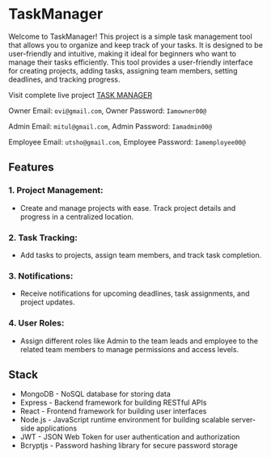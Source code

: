 # TaskManager

Welcome to TaskManager! This project is a simple task management tool that allows you to organize and keep track of your tasks. It is designed to be user-friendly and intuitive, making it ideal for beginners who want to manage their tasks efficiently. This tool provides a user-friendly interface for creating projects, adding tasks, assigning team members, setting deadlines, and tracking progress.

Visit complete live project [TASK MANAGER](https://tsk-manager.vercel.app/login)

Owner Email: `ovi@gmail.com`,
Owner Password: `Iamowner00@`

Admin Email: `mitul@gmail.com`,
Admin Password: `Iamadmin00@`

Employee Email: `utsho@gmail.com`,
Employee Password: `Iamemployee00@`

## Features
### 1. Project Management:

- Create and manage projects with ease. Track project details and progress in a centralized location.

### 2. Task Tracking: 

- Add tasks to projects, assign team members, and track task completion.

### 3. Notifications: 

- Receive notifications for upcoming deadlines, task assignments, and project updates.

### 4. User Roles: 

- Assign different roles like Admin to the team leads and employee to the related team members to manage permissions and access levels.

## Stack

- MongoDB - NoSQL database for storing data
- Express - Backend framework for building RESTful APIs
- React - Frontend framework for building user interfaces
- Node.js - JavaScript runtime environment for building scalable server-side applications
- JWT - JSON Web Token for user authentication and authorization
- Bcryptjs - Password hashing library for secure password storage
